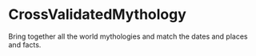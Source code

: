 # CrossValidatedMythology
Bring together all the world mythologies and match the dates and places and facts.
